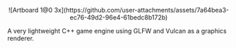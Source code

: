 <p align="center">
![Artboard 1@0 3x](https://github.com/user-attachments/assets/7a64bea3-ec76-49d2-96e4-61bedc8b172b)

A very lightweight C++ game engine using GLFW and Vulcan as a graphics renderer.
</p>
